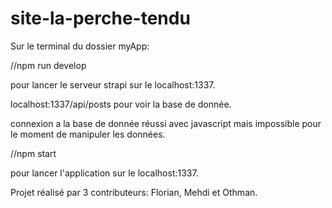 # site-la-perche-tendu

Sur le terminal du dossier myApp:

//npm run develop

pour lancer le serveur strapi sur le localhost:1337.

localhost:1337/api/posts pour voir la base de donnée.

connexion a la base de donnée réussi avec javascript mais impossible pour le moment de manipuler les données.

//npm start

pour lancer l'application sur le localhost:1337.

Projet réalisé par 3 contributeurs: Florian, Mehdi et Othman.
